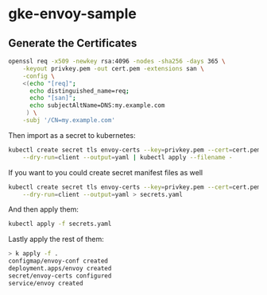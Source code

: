 # gke-envoy-sample

## Generate the Certificates

```bash
openssl req -x509 -newkey rsa:4096 -nodes -sha256 -days 365 \
    -keyout privkey.pem -out cert.pem -extensions san \
    -config \
    <(echo "[req]";
      echo distinguished_name=req;
      echo "[san]";
      echo subjectAltName=DNS:my.example.com
     ) \
    -subj '/CN=my.example.com'
```

Then import as a secret to kubernetes:

```bash
kubectl create secret tls envoy-certs --key=privkey.pem --cert=cert.pem \
    --dry-run=client --output=yaml | kubectl apply --filename -
```

If you want to you could create secret manifest files as well

```bash
kubectl create secret tls envoy-certs --key=privkey.pem --cert=cert.pem \
    --dry-run=client --output=yaml > secrets.yaml
```

And then apply them:

```bash
kubectl apply -f secrets.yaml
```

Lastly apply the rest of them:

```bash
> k apply -f .
configmap/envoy-conf created
deployment.apps/envoy created
secret/envoy-certs configured
service/envoy created
```